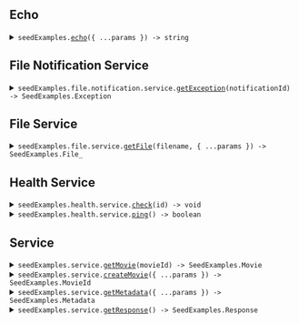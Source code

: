 ## Echo

<details><summary> <code>seedExamples.<a href="./src/Client.ts">echo</a>({ ...params }) -> string</code> </summary>

<dl>

<dd>

#### 🔌 Usage

<dl>

<dd>

<dl>

<dd>

```ts
await seedExamples.echo("Hello world!\\n\\nwith\\n\\tnewlines");
```

</dd>

</dl>

</dd>

</dl>

#### ⚙️ Parameters

<dl>

<dd>

<dl>

<dd>

**request: `string`**

</dd>

</dl>

<dl>

<dd>

**requestOptions: `SeedExamplesClient.RequestOptions`**

</dd>

</dl>

</dd>

</dl>

</dd>

</dl>
</details>

## File Notification Service

<details><summary> <code>seedExamples.file.notification.service.<a href="./src/api/resources/file/resources/notification/resources/service/client/Client.ts">getException</a>(notificationId) -> SeedExamples.Exception</code> </summary>

<dl>

<dd>

#### 🔌 Usage

<dl>

<dd>

<dl>

<dd>

```ts
await seedExamples.file.notification.service.getException("notification-hsy129x");
```

</dd>

</dl>

</dd>

</dl>

#### ⚙️ Parameters

<dl>

<dd>

<dl>

<dd>

**notificationId: `string`**

</dd>

</dl>

<dl>

<dd>

**requestOptions: `Service.RequestOptions`**

</dd>

</dl>

</dd>

</dl>

</dd>

</dl>
</details>

## File Service

<details><summary> <code>seedExamples.file.service.<a href="./src/api/resources/file/resources/service/client/Client.ts">getFile</a>(filename, { ...params }) -> SeedExamples.File_</code> </summary>

<dl>

<dd>

#### 📝 Description

<dl>

<dd>

<dl>

<dd>

This endpoint returns a file by its name.

</dd>

</dl>

</dd>

</dl>

#### 🔌 Usage

<dl>

<dd>

<dl>

<dd>

```ts
await seedExamples.file.service.getFile("file.txt", {
    xFileApiVersion: "0.0.2",
});
```

</dd>

</dl>

</dd>

</dl>

#### ⚙️ Parameters

<dl>

<dd>

<dl>

<dd>

**filename: `string`** — This is a filename

</dd>

</dl>

<dl>

<dd>

**request: `SeedExamples.file.GetFileRequest`**

</dd>

</dl>

<dl>

<dd>

**requestOptions: `Service.RequestOptions`**

</dd>

</dl>

</dd>

</dl>

</dd>

</dl>
</details>

## Health Service

<details><summary> <code>seedExamples.health.service.<a href="./src/api/resources/health/resources/service/client/Client.ts">check</a>(id) -> void</code> </summary>

<dl>

<dd>

#### 📝 Description

<dl>

<dd>

<dl>

<dd>

This endpoint checks the health of a resource.

</dd>

</dl>

</dd>

</dl>

#### 🔌 Usage

<dl>

<dd>

<dl>

<dd>

```ts
await seedExamples.health.service.check("id-2sdx82h");
```

</dd>

</dl>

</dd>

</dl>

#### ⚙️ Parameters

<dl>

<dd>

<dl>

<dd>

**id: `string`** — The id to check

</dd>

</dl>

<dl>

<dd>

**requestOptions: `Service.RequestOptions`**

</dd>

</dl>

</dd>

</dl>

</dd>

</dl>
</details>

<details><summary> <code>seedExamples.health.service.<a href="./src/api/resources/health/resources/service/client/Client.ts">ping</a>() -> boolean</code> </summary>

<dl>

<dd>

#### 📝 Description

<dl>

<dd>

<dl>

<dd>

This endpoint checks the health of the service.

</dd>

</dl>

</dd>

</dl>

#### 🔌 Usage

<dl>

<dd>

<dl>

<dd>

```ts
await seedExamples.health.service.ping();
```

</dd>

</dl>

</dd>

</dl>

#### ⚙️ Parameters

<dl>

<dd>

<dl>

<dd>

**requestOptions: `Service.RequestOptions`**

</dd>

</dl>

</dd>

</dl>

</dd>

</dl>
</details>

## Service

<details><summary> <code>seedExamples.service.<a href="./src/api/resources/service/client/Client.ts">getMovie</a>(movieId) -> SeedExamples.Movie</code> </summary>

<dl>

<dd>

#### 🔌 Usage

<dl>

<dd>

<dl>

<dd>

```ts
await seedExamples.service.getMovie("movie-c06a4ad7");
```

</dd>

</dl>

</dd>

</dl>

#### ⚙️ Parameters

<dl>

<dd>

<dl>

<dd>

**movieId: `SeedExamples.MovieId`**

</dd>

</dl>

<dl>

<dd>

**requestOptions: `Service.RequestOptions`**

</dd>

</dl>

</dd>

</dl>

</dd>

</dl>
</details>

<details><summary> <code>seedExamples.service.<a href="./src/api/resources/service/client/Client.ts">createMovie</a>({ ...params }) -> SeedExamples.MovieId</code> </summary>

<dl>

<dd>

#### 🔌 Usage

<dl>

<dd>

<dl>

<dd>

```ts
await seedExamples.service.createMovie({
    id: "movie-c06a4ad7",
    prequel: "movie-cv9b914f",
    title: "The Boy and the Heron",
    from: "Hayao Miyazaki",
    rating: 8,
    type: "movie",
    tag: "tag-wf9as23d",
    metadata: {
        actors: ["Christian Bale", "Florence Pugh", "Willem Dafoe"],
        releaseDate: "2023-12-08",
        ratings: {
            rottenTomatoes: 97,
            imdb: 7.6,
        },
    },
});
```

</dd>

</dl>

</dd>

</dl>

#### ⚙️ Parameters

<dl>

<dd>

<dl>

<dd>

**request: `SeedExamples.Movie`**

</dd>

</dl>

<dl>

<dd>

**requestOptions: `Service.RequestOptions`**

</dd>

</dl>

</dd>

</dl>

</dd>

</dl>
</details>

<details><summary> <code>seedExamples.service.<a href="./src/api/resources/service/client/Client.ts">getMetadata</a>({ ...params }) -> SeedExamples.Metadata</code> </summary>

<dl>

<dd>

#### 🔌 Usage

<dl>

<dd>

<dl>

<dd>

```ts
await seedExamples.service.getMetadata({
    xApiVersion: "0.0.1",
    shallow: false,
    tag: "development",
});
```

</dd>

</dl>

</dd>

</dl>

#### ⚙️ Parameters

<dl>

<dd>

<dl>

<dd>

**request: `SeedExamples.GetMetadataRequest`**

</dd>

</dl>

<dl>

<dd>

**requestOptions: `Service.RequestOptions`**

</dd>

</dl>

</dd>

</dl>

</dd>

</dl>
</details>

<details><summary> <code>seedExamples.service.<a href="./src/api/resources/service/client/Client.ts">getResponse</a>() -> SeedExamples.Response</code> </summary>

<dl>

<dd>

#### 🔌 Usage

<dl>

<dd>

<dl>

<dd>

```ts
await seedExamples.service.getResponse();
```

</dd>

</dl>

</dd>

</dl>

#### ⚙️ Parameters

<dl>

<dd>

<dl>

<dd>

**requestOptions: `Service.RequestOptions`**

</dd>

</dl>

</dd>

</dl>

</dd>

</dl>
</details>
